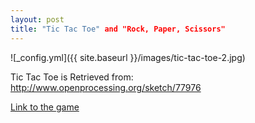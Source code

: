 ```yaml
---
layout: post
title: "Tic Tac Toe" and "Rock, Paper, Scissors"
---
```

![_config.yml]({{ site.baseurl }}/images/tic-tac-toe-2.jpg)


Tic Tac Toe is Retrieved from: http://www.openprocessing.org/sketch/77976




[Link to the game](https://aisens.github.io/animations/)

